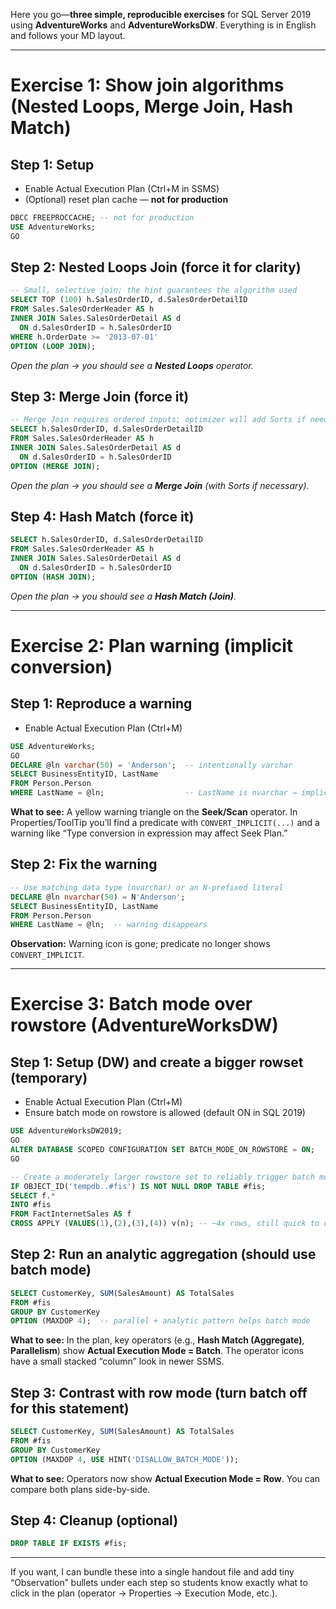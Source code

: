 Here you go—**three simple, reproducible exercises** for SQL Server 2019 using **AdventureWorks** and **AdventureWorksDW**. Everything is in English and follows your MD layout.

---

# Exercise 1: Show join algorithms (Nested Loops, Merge Join, Hash Match)

## Step 1: Setup

* Enable Actual Execution Plan (Ctrl+M in SSMS)
* (Optional) reset plan cache — **not for production**

```sql
DBCC FREEPROCCACHE; -- not for production
USE AdventureWorks;
GO
```

## Step 2: Nested Loops Join (force it for clarity)

```sql
-- Small, selective join; the hint guarantees the algorithm used
SELECT TOP (100) h.SalesOrderID, d.SalesOrderDetailID
FROM Sales.SalesOrderHeader AS h
INNER JOIN Sales.SalesOrderDetail AS d
  ON d.SalesOrderID = h.SalesOrderID
WHERE h.OrderDate >= '2013-07-01'
OPTION (LOOP JOIN);
```

*Open the plan → you should see a **Nested Loops** operator.*

## Step 3: Merge Join (force it)

```sql
-- Merge Join requires ordered inputs; optimizer will add Sorts if needed
SELECT h.SalesOrderID, d.SalesOrderDetailID
FROM Sales.SalesOrderHeader AS h
INNER JOIN Sales.SalesOrderDetail AS d
  ON d.SalesOrderID = h.SalesOrderID
OPTION (MERGE JOIN);
```

*Open the plan → you should see a **Merge Join** (with Sorts if necessary).*

## Step 4: Hash Match (force it)

```sql
SELECT h.SalesOrderID, d.SalesOrderDetailID
FROM Sales.SalesOrderHeader AS h
INNER JOIN Sales.SalesOrderDetail AS d
  ON d.SalesOrderID = h.SalesOrderID
OPTION (HASH JOIN);
```

*Open the plan → you should see a **Hash Match (Join)**.*

---

# Exercise 2: Plan warning (implicit conversion)

## Step 1: Reproduce a warning

* Enable Actual Execution Plan (Ctrl+M)

```sql
USE AdventureWorks;
GO
DECLARE @ln varchar(50) = 'Anderson';  -- intentionally varchar
SELECT BusinessEntityID, LastName
FROM Person.Person
WHERE LastName = @ln;                  -- LastName is nvarchar → implicit convert
```

**What to see:**
A yellow warning triangle on the **Seek/Scan** operator. In Properties/ToolTip you’ll find a predicate with `CONVERT_IMPLICIT(...)` and a warning like “Type conversion in expression may affect Seek Plan.”

## Step 2: Fix the warning

```sql
-- Use matching data type (nvarchar) or an N-prefixed literal
DECLARE @ln nvarchar(50) = N'Anderson';
SELECT BusinessEntityID, LastName
FROM Person.Person
WHERE LastName = @ln;  -- warning disappears
```

**Observation:** Warning icon is gone; predicate no longer shows `CONVERT_IMPLICIT`.

---

# Exercise 3: Batch mode over rowstore (AdventureWorksDW)

## Step 1: Setup (DW) and create a bigger rowset (temporary)

* Enable Actual Execution Plan (Ctrl+M)
* Ensure batch mode on rowstore is allowed (default ON in SQL 2019)

```sql
USE AdventureWorksDW2019;
GO
ALTER DATABASE SCOPED CONFIGURATION SET BATCH_MODE_ON_ROWSTORE = ON;
GO

-- Create a moderately larger rowstore set to reliably trigger batch mode
IF OBJECT_ID('tempdb..#fis') IS NOT NULL DROP TABLE #fis;
SELECT f.*
INTO #fis
FROM FactInternetSales AS f
CROSS APPLY (VALUES(1),(2),(3),(4)) v(n); -- ~4x rows, still quick to create
```

## Step 2: Run an analytic aggregation (should use batch mode)

```sql
SELECT CustomerKey, SUM(SalesAmount) AS TotalSales
FROM #fis
GROUP BY CustomerKey
OPTION (MAXDOP 4);  -- parallel + analytic pattern helps batch mode
```

**What to see:**
In the plan, key operators (e.g., **Hash Match (Aggregate)**, **Parallelism**) show **Actual Execution Mode = Batch**. The operator icons have a small stacked “column” look in newer SSMS.

## Step 3: Contrast with row mode (turn batch off for this statement)

```sql
SELECT CustomerKey, SUM(SalesAmount) AS TotalSales
FROM #fis
GROUP BY CustomerKey
OPTION (MAXDOP 4, USE HINT('DISALLOW_BATCH_MODE'));
```

**What to see:**
Operators now show **Actual Execution Mode = Row**. You can compare both plans side-by-side.

## Step 4: Cleanup (optional)

```sql
DROP TABLE IF EXISTS #fis;
```

---

If you want, I can bundle these into a single handout file and add tiny “Observation” bullets under each step so students know exactly what to click in the plan (operator → Properties → Execution Mode, etc.).

